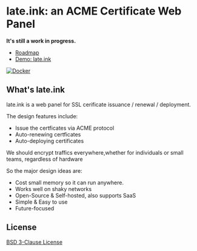 # late.ink: an ACME Certificate Web Panel

**It's still a work in progress.**

- [Roadmap](https://github.com/users/shiny/projects/3)
- [Demo: late.ink](https://late.ink)

[![Docker](https://github.com/shiny/late.ink/actions/workflows/docker-publish.yml/badge.svg)](https://github.com/shiny/late.ink/actions/workflows/docker-publish.yml)

## What's late.ink

late.ink is a web panel for SSL cerificate issuance / renewal / deployment.

The design features include:

- Issue the certficates via ACME protocol
- Auto-renewing certficates
- Auto-deploying certificates

We should encrypt traffics everywhere,whether for individuals or small teams, regardless of hardware

So the major design ideas are:

- Cost small memory so it can run anywhere.
- Works well on shaky networks
- Open-Source & Self-hosted, also supports SaaS
- Simple & Easy to use
- Future-focused

## License

[BSD 3-Clause License](https://github.com/shiny/late.ink/blob/main/LICENSE) 
